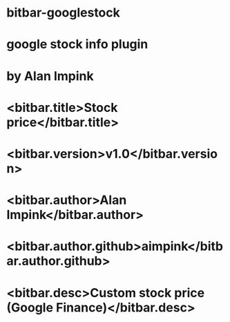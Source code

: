 # bitbar-googlestock
#
# google stock info plugin
# by Alan Impink
# 
# <bitbar.title>Stock price</bitbar.title>
# <bitbar.version>v1.0</bitbar.version>
# <bitbar.author>Alan Impink</bitbar.author>
# <bitbar.author.github>aimpink</bitbar.author.github>
# <bitbar.desc>Custom stock price (Google Finance)</bitbar.desc>
